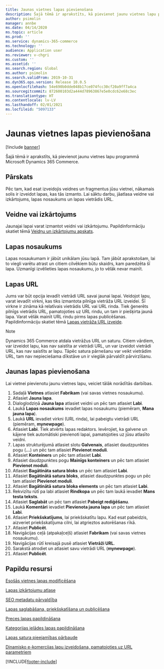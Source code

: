 ```yaml
---
title: Jaunas vietnes lapas pievienošana
description: Šajā tēmā ir aprakstīts, kā pievienot jaunu vietnes lapu programmā Microsoft Dynamics 365 Commerce.
author: psimolin
manager: annbe
ms.date: 04/14/2020
ms.topic: article
ms.prod: ''
ms.service: dynamics-365-commerce
ms.technology: ''
audience: Application user
ms.reviewer: v-chgri
ms.custom: ''
ms.assetid: ''
ms.search.region: Global
ms.author: psimolin
ms.search.validFrom: 2019-10-31
ms.dyn365.ops.version: Release 10.0.5
ms.openlocfilehash: 54e690b0dde048b17ce074fcc30cf20a9ff7a4ca
ms.sourcegitcommit: 872600103d2a444d78963867e5e0cdc62e68c3ec
ms.translationtype: HT
ms.contentlocale: lv-LV
ms.lasthandoff: 02/01/2021
ms.locfileid: "5097133"
---
```

# <a name="add-a-new-site-page"></a>Jaunas vietnes lapas pievienošana


[!include [banner](includes/banner.md)]

Šajā tēmā ir aprakstīts, kā pievienot jaunu vietnes lapu programmā Microsoft Dynamics 365 Commerce.

## <a name="overview"></a>Pārskats

Pēc tam, kad esat izveidojis veidnes un fragmentus jūsu vietnei, nākamais solis ir izveidot lapas, kas tās izmanto. Lai sāktu darbu, jāatlasa veidne vai izkārtojums, lapas nosaukums un lapas vietrādis URL.

## <a name="template-or-layout"></a>Veidne vai izkārtojums

Jaunajai lapai varat izmantot veidni vai izkārtojumu. Papildinformāciju skatiet tēmā [Veidņu un izkārtojumu apskats](templates-layouts-overview.md).

## <a name="page-name"></a>Lapas nosaukums

Lapas nosaukumam ir jābūt unikālam jūsu lapā. Tam jābūt aprakstošam, lai to viegli varētu atrast un citiem cilvēkiem būtu skaidrs, kam paredzēta šī lapa. Uzmanīgi izvēlieties lapas nosaukumu, jo to vēlāk nevar mainīt.

## <a name="page-url"></a>Lapas URL

Jums var būt opcija ievadīt vietrādi URL savai jaunai lapai. Veidojot lapu, varat ievadīt virkni, kas tiks izmantota pilnīga vietrāža URL izveidei. Šī virkne ir zināma kā relatīvais vietrādis URL vai URL rinda. Tiek ģenerēts pilnīgs vietrādis URL, pamatojoties uz URL rindu, un tam ir piešķirta jaunā lapa. Varat vēlāk mainīt URL rindu pirms lapas publicēšanas. Papildinformāciju skatiet tēmā [Lapas vietrāža URL izveide](create-page-URL.md).

> [!NOTE]
> Dynamics 365 Commerce atdala vietrāžus URL un saturu. Citiem vārdiem, var izveidot lapu, kas nav saistīta ar vietrādi URL, un var izveidot vietrādi URL, kas nav saistīts ar lapu. Tāpēc satura pārnešanu var veikt vietrādim URL, tam nav nepieciešama dīkstāve un ir vieglāk pārvaldīt pārvirzīšanu.

## <a name="add-a-new-page"></a>Jaunas lapas pievienošana

Lai vietnei pievienotu jaunu vietnes lapu, veiciet tālāk norādītās darbības.

1. Sadaļā **Vietnes** atlasiet **Fabrikam** (vai savas vietnes nosaukumu).
1. Atlasiet **Jauna lapa**.
1. Dialoglodziņā **Jauna lapa** atlasiet veidni un pēc tam atlasiet **Labi**.
1. Laukā **Lapas nosaukums** ievadiet lapas nosaukumu (piemēram, **Mana jauna lapa**).
1. Laukā **URL** ievadiet virkni (URL rinda), lai pabeigtu vietrādi URL (piemēram, **mynewpage**).
1. Atlasiet **Labi**. Tiek atvērts lapas redaktors. Ievērojiet, ka galvene un kājene tiek automātiski pievienoti lapai, pamatojoties uz jūsu atlasīto veidni.
1. Lapas strukturējumā atlasiet slotu **Galvenais**, atlasiet daudzpunktes pogu (**...**) un pēc tam atlasiet **Pievienot moduli**.
1. Atlasiet **Konteiners** un pēc tam atlasiet **Labi**.
1. Atlasiet daudzpunktes pogu **Mainīgs konteiners** un pēc tam atlasiet **Pievienot moduli**.
1. Atlasiet **Bagātināta satura bloks** un pēc tam atlasiet **Labi**.
1. Atlasiet **Bagātinātā satura bloks**, atlasiet daudzpunktes pogu un pēc tam atlasiet **Pievienot moduli**.
1. Atlasiet **Bagātinātā satura bloka elements** un pēc tam atlasiet **Labi**.
1. Rekvizītu rūtī pa labi atlasiet **Rindkopa** un pēc tam laukā ievadiet **Mans testa teksts**.
1. Atlasiet **Saglabāt** un pēc tam atlasiet **Pabeigt rediģēšanu**.
1. Laukā **Komentāri** ievadiet **Pievienota jauna lapa** un pēc tam atlasiet **Labi**.
1. Atlasiet **Priekšskatījums**, lai priekšskatītu lapu. Kad esat pabeidzis, aizveriet priekšskatījuma cilni, lai atgrieztos autorēšanas rīkā.
1. Atlasiet **Publicēt**.
1. Navigācijas ceļā (atpakaļceļš) atlasiet **Fabrikam** (vai savas vietnes nosaukumu).
1. Navigācijas rūtī kreisajā pusē atlasiet **Vietrāži URL**.
1. Sarakstā atrodiet un atlasiet savu vietrādi URL (**mynewpage**).
1. Atlasiet **Publicēt**.

## <a name="additional-resources"></a>Papildu resursi

[Esošās vietnes lapas modificēšana](modify-existing-page.md)

[Lapas izkārtojumu atlase](select-page-layouts.md)

[SEO metadatu pārvaldība](manage-seo-metadata.md)

[Lapas saglabāšana, priekšskatīšana un publicēšana](save-preview-publish-page.md)

[Preces lapas papildināšana](enrich-product-page.md)

[Kategorijas ielādes lapas papildināšana](enrich-category-page.md)

[Lapas satura pieejamības pārbaude](verify-accessibility.md)

[Dinamisko e-komercijas lapu izveidošana, pamatojoties uz URL parametriem](create-dynamic-pages.md)


[!INCLUDE[footer-include](../includes/footer-banner.md)]